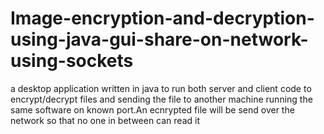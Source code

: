 # Image-encryption-and-decryption-using-java-gui-share-on-network-using-sockets
a desktop application written in java to run both server and client code to encrypt/decrypt files and sending the file to another machine running the same software on known port.An ecnrypted file will be send over the network so that no one in between can read it

